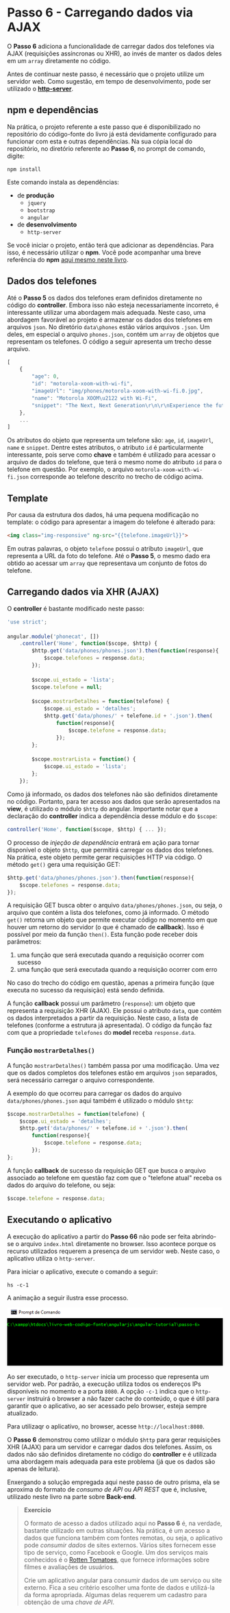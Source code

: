 # Passo 6 - Carregando dados via AJAX

O **Passo 6** adiciona a funcionalidade de carregar dados dos telefones via AJAX (requisições assíncronas ou XHR), ao invés de manter os dados deles em um `array` diretamente no código.

Antes de continuar neste passo, é necessário que o projeto utilize um servidor web. Como sugestão, em tempo de desenvolvimento, pode ser utilizado o [**http-server**](https://www.npmjs.com/package/http-server).

## npm e dependências 

Na prática, o projeto referente a este passo que é disponibilizado no repositório do código-fonte do livro já está devidamente configurado para funcionar com esta e outras dependências. Na sua cópia local do repositório, no diretório referente ao **Passo 6**, no prompt de comando, digite:

```
npm install
```

Este comando instala as dependências:
* de **produção**
    * `jquery`
    * `bootstrap`
    * `angular`
* de **desenvolvimento**
    * `http-server`

Se você iniciar o projeto, então terá que adicionar as dependências. Para isso, é necessário utilizar o **npm**. Você pode acompanhar uma breve referência do **npm** [aqui mesmo neste livro](../ferramentas/npm.md).

## Dados dos telefones

Até o **Passo 5** os dados dos telefones eram definidos diretamente no código do **controller**. Embora isso não esteja necessariamente incorreto, é interessante utilizar uma abordagem mais adequada. Neste caso, uma abordagem favorável ao projeto é armazenar os dados dos telefones em arquivos `json`. No diretório `data\phones` estão vários arquivos `.json`. Um deles, em especial o arquivo `phones.json`, contém um `array` de objetos que representam os telefones. O código a seguir apresenta um trecho desse arquivo.

```javascript
[
    {
        "age": 0, 
        "id": "motorola-xoom-with-wi-fi", 
        "imageUrl": "img/phones/motorola-xoom-with-wi-fi.0.jpg", 
        "name": "Motorola XOOM\u2122 with Wi-Fi", 
        "snippet": "The Next, Next Generation\r\n\r\nExperience the future with Motorola XOOM with Wi-Fi, the world's first tablet powered by Android 3.0 (Honeycomb)."
    },
    ...
]
```

Os atributos do objeto que representa um telefone são: `age`, `id`, `imageUrl`, `name` e `snippet`. Dentre estes atributos, o atributo `id` é particularmente interessante, pois serve como **chave** e também é utilizado para acessar o arquivo de dados do telefone, que terá o mesmo nome do atributo `id` para o telefone em questão. Por exemplo, o arquivo `motorola-xoom-with-wi-fi.json` corresponde ao telefone descrito no trecho de código acima.


## Template

Por causa da estrutura dos dados, há uma pequena modificação no template: o código para apresentar a imagem do telefone é alterado para:

```html
<img class="img-responsive" ng-src="{{telefone.imageUrl}}">
```

Em outras palavras, o objeto `telefone` possui o atributo `imageUrl`, que representa a URL da foto do telefone. Até o **Passo 5**, o mesmo dado era obtido ao acessar um `array` que representava um conjunto de fotos do telefone.

## Carregando dados via XHR (AJAX)

O **controller** é bastante modificado neste passo:

```javascript
'use strict';

angular.module('phonecat', [])
    .controller('Home', function($scope, $http) {
        $http.get('data/phones/phones.json').then(function(response){
            $scope.telefones = response.data;
        });
        
        $scope.ui_estado = 'lista';
        $scope.telefone = null;
        
        $scope.mostrarDetalhes = function(telefone) {
            $scope.ui_estado = 'detalhes';
            $http.get('data/phones/' + telefone.id + '.json').then(
                function(response){
                    $scope.telefone = response.data;
                });
        };
        
        $scope.mostrarLista = function() {
            $scope.ui_estado = 'lista';
        };
    });
```

Como já informado, os dados dos telefones não são definidos diretamente no código. Portanto, para ter acesso aos dados que serão apresentados na **view**, é utilizado o módulo `$http` do angular. Importante notar que a declaração do **controller** indica a dependência desse módulo e do `$scope`:

```javascript
controller('Home', function($scope, $http) { ... });
```

O processo de *injeção de dependência* entrará em ação para tornar disponível o objeto `$http`, que permitirá carregar os dados dos telefones. Na prática, este objeto permite gerar requisições HTTP via código. O método `get()` gera uma requisição GET:

```javascript
$http.get('data/phones/phones.json').then(function(response){
    $scope.telefones = response.data;
});
```

A requisição GET busca obter o arquivo `data/phones/phones.json`, ou seja, o arquivo que contém a lista dos telefones, como já informado. O método `get()` retorna um objeto que permite executar código no momento em que houver um retorno do servidor (o que é chamado de **callback**). Isso é possível por meio da função `then()`. Esta função pode receber dois parâmetros:
1. uma função que será executada quando a requisição ocorrer com sucesso
2. uma função que será executada quando a requisição ocorrer com erro

No caso do trecho do código em questão, apenas a primeira função (que executa no sucesso da requisição) está sendo definida. 

A função **callback** possui um parâmetro (`response`): um objeto que representa a requisição XHR (AJAX). Ele possui o atributo `data`, que contém os dados interpretados a partir da requisição. Neste caso, a lista de telefones (conforme a estrutura já apresentada). O código da função faz com que a propriedade `telefones` do **model** receba `response.data`.

### Função `mostrarDetalhes()`

A função `mostrarDetalhes()` também passa por uma modificação. Uma vez que os dados completos dos telefones estão em arquivos `json` separados, será necessário carregar o arquivo correspondente. 

A exemplo do que ocorreu para carregar os dados do arquivo `data/phones/phones.json` aqui também é utilizado o módulo `$http`:

```javascript
$scope.mostrarDetalhes = function(telefone) {
    $scope.ui_estado = 'detalhes';
    $http.get('data/phones/' + telefone.id + '.json').then(
        function(response){
            $scope.telefone = response.data;
        });
};
```

A função **callback** de sucesso da requisição GET que busca o arquivo associado ao telefone em questão faz com que o "telefone atual" receba os dados do arquivo do telefone, ou seja:

```javascript
$scope.telefone = response.data;
```

## Executando o aplicativo

A execução do aplicativo a partir do **Passo 66** não pode ser feita abrindo-se o arquivo `index.html` diretamente no browser. Isso acontece porque os recurso utilizados requerem a presença de um servidor web. Neste caso, o aplicativo utiliza o `http-server`.

Para iniciar o aplicativo, execute o comando a seguir:

```
hs -c-1
```

A animação a seguir ilustra esse processo.

![](passo-6-http-server.gif)

Ao ser executado, o `http-server` inicia um processo que representa um servidor web. Por padrão, a execução utiliza todos os endereços IPs disponíveis no momento e a porta `8080`. A opção `-c-1` indica que o `http-server` instruirá o browser a não fazer cache do conteúdo, o que é útil para garantir que o aplicativo, ao ser acessado pelo browser, esteja sempre atualizado.

Para utilizaqr o aplicativo, no browser, acesse `http://localhost:8080`.

O **Passo 6** demonstrou como utilizar o módulo `$http` para gerar requisições XHR (AJAX) para um servidor e carregar dados dos telefones. Assim, os dados não são definidos diretamente no código do **controller** e é utilizada uma abordagem mais adequada para este problema (já que os dados são apenas de leitura). 

Enxergando a solução empregada aqui neste passo de outro prisma, ela se aproxima do formato de *consumo de API* ou *API REST* que é, inclusive, utilizado neste livro na parte sobre **Back-end**.

> **Exercício**
>
> O formato de acesso a dados utilizado aqui no **Passo 6** é, na verdade, bastante utilizado em outras situações. Na prática, é um acesso a dados que funciona também com fontes remotas, ou seja, o aplicativo pode *consumir dados* de sites externos. Vários sites fornecem esse tipo de serviço, como Facebook e Google. Um dos serviços mais conhecidos é o [Rotten Tomatoes](http://developer.rottentomatoes.com/), que fornece informações sobre filmes e avaliações de usuários.
> 
> Crie um aplicativo angular para consumir dados de um serviço ou site externo. Fica a seu critério escolher uma fonte de dados e utilizá-la da forma apropriada. Algumas delas requerem um cadastro para obtenção de uma *chave de API*.